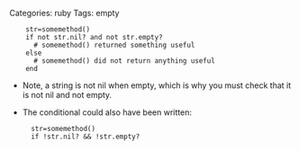 Categories: ruby
Tags: empty

        str=somemethod()
        if not str.nil? and not str.empty?
          # somemethod() returned something useful
        else
          # somemethod() did not return anything useful
        end


- Note, a string is not nil when empty, which is why you must check that it is not nil and not empty.
- The conditional could also have been written:

        str=somemethod()
        if !str.nil? && !str.empty?
